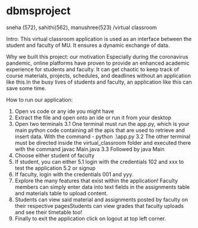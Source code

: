 # dbmsproject
sneha (572), sahithi(562), manushree(523) /virtual classroom

Intro: This virtual classroom application is used as an interface between the student and faculty of MU. It ensures a dynamic exchange of data. 

Why we built this project: our motivation
Especially during the coronavirus pandemic, online platforms have proven to provide an enhanced academic experience for students and faculty. 
It  can get chaotic to keep track of course materials, projects, schedules, and deadlines without an application like this.In the busy lives of students and faculty, an application like this can save some time. 

How to run our application:
1. Open vs code  or any ide you might have
2. Extract the file and open onto an ide or run it from your desktop 
3. Open two terminals 
     3.1 One terminal must run the app.py, which is your main python code containing all the apis that are used to retrieve and insert data. With the command - python .\app.py
     3.2 The other terminal must be directed inside the virtual_classroom folder and executed there with the command javac Main.java 
     3.3 Followed by java Main
4. Choose either student of faculty
5. If student, you can either
      5.1 login with the credentials 102 and xxx to test the application 
      5.2 or signup
6. If faculty, login with the credentials 001 and yyy. 
7. Explore the many features that exist within the application! Faculty members can simply enter data into text fields in the assignments table and materials table to upload  content. 
8. Students can view said material and assignments posted by faculty on their respective pagesStudents can view grades that faculty uploads and see their timetable too!
9. Finally to exit the application click on logout at top left corner.
